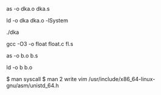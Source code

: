 as -o dka.o dka.s
 
ld -o dka dka.o -lSystem

./dka

gcc -O3 -o float float.c fl.s

as -o b.o b.s

ld -o b b.o



$ man syscall
$ man 2 write
vim /usr/include/x86_64-linux-gnu/asm/unistd_64.h
